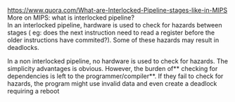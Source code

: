 https://www.quora.com/What-are-Interlocked-Pipeline-stages-like-in-MIPS \
More on MIPS: what is interlocked pipeline? \
In an interlocked pipeline, hardware is used to check for hazards between stages ( eg: does the next instruction need to read a register before the older instructions have commited?). Some of these hazards may result in deadlocks.

In a non interlocked pipeline, no hardware is used to check for hazards. The simplicity advantages is obvious. 
However, the burden of** checking for dependencies is left to the programmer/compiler**. If they fail to check for hazards, the program might use invalid data and even create a deadlock requiring a reboot
